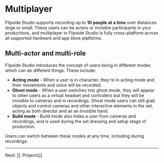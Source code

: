 # Multiplayer

Flipside Studio supports recording up to **10 people at a time** over distances large or small. These users can be actors or invisible participants in your productions, and multiplayer in Flipside Studio is fully cross-platform across all supported hardware and app store platforms.

## Multi-actor and multi-role

Flipside Studio introduces the concept of users being in different modes which can do different things. These include:

* **Acting mode** - When a user is in character, they're in acting mode and their movements and voice will be recorded.
* **Ghost mode** - When a user switches into ghost mode, they will appear to other users as a virtual headset and controllers but they will be invisible to cameras and in recordings. Ghost mode users can still grab objects and control cameras and other interactive elements in the set, acting as both director and as an invisible hand.
* **Build mode** - Build mode also hides a user from cameras and recordings, and is used during the set dressing and setup stage of production.

Users can switch between these modes at any time, including during recordings.

---

Next: [[: Projects]]
